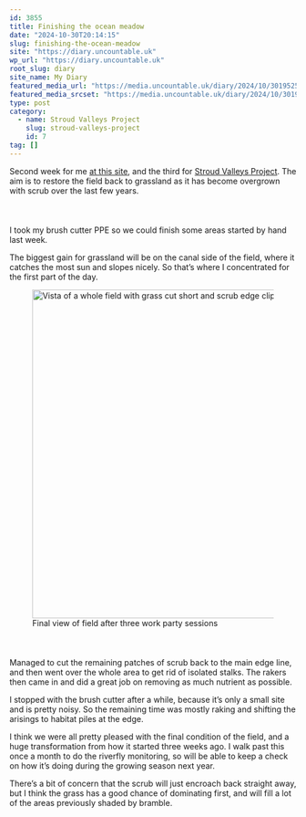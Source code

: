```yaml
---
id: 3855
title: Finishing the ocean meadow
date: "2024-10-30T20:14:15"
slug: finishing-the-ocean-meadow
site: "https://diary.uncountable.uk"
wp_url: "https://diary.uncountable.uk"
root_slug: diary
site_name: My Diary
featured_media_url: "https://media.uncountable.uk/diary/2024/10/30195256/IMG20241030140630.webp"
featured_media_srcset: "https://media.uncountable.uk/diary/2024/10/30195256/IMG20241030140630-300x169.webp 300w, https://media.uncountable.uk/diary/2024/10/30195256/IMG20241030140630-1024x576.webp 1024w, https://media.uncountable.uk/diary/2024/10/30195256/IMG20241030140630-150x150.webp 150w, https://media.uncountable.uk/diary/2024/10/30195256/IMG20241030140630-640x360.webp 640w, https://media.uncountable.uk/diary/2024/10/30195256/IMG20241030140630.webp 2000w"
type: post
category:
  - name: Stroud Valleys Project
    slug: stroud-valleys-project
    id: 7
tag: []
---
```



<p>Second week for me <a href="https://diary.uncountable.uk/2024/10/ocean-grassland-restoration/" data-type="post" data-id="3775">at this site</a>, and the third for <a href="https://www.stroudvalleysproject.org/">Stroud Valleys Project</a>.  The aim is to restore the field back to grassland as it has become overgrown with scrub over the last few years.  </p>


<style>.kb-row-layout-id3855_8f4638-4e > .kt-row-column-wrap{align-content:start;}:where(.kb-row-layout-id3855_8f4638-4e > .kt-row-column-wrap) > .wp-block-kadence-column{justify-content:start;}.kb-row-layout-id3855_8f4638-4e > .kt-row-column-wrap{column-gap:var(--global-kb-gap-md, 2rem);row-gap:var(--global-kb-gap-md, 2rem);padding-top:var(--global-kb-spacing-sm, 1.5rem);padding-bottom:var(--global-kb-spacing-sm, 1.5rem);grid-template-columns:repeat(2, minmax(0, 1fr));}.kb-row-layout-id3855_8f4638-4e > .kt-row-layout-overlay{opacity:0.30;}@media all and (max-width: 1024px){.kb-row-layout-id3855_8f4638-4e > .kt-row-column-wrap{grid-template-columns:repeat(2, minmax(0, 1fr));}}@media all and (max-width: 767px){.kb-row-layout-id3855_8f4638-4e > .kt-row-column-wrap{grid-template-columns:minmax(0, 1fr);}.kb-row-layout-id3855_8f4638-4e > .kt-row-column-wrap > .wp-block-kadence-column:nth-of-type(1){order:2;}.kb-row-layout-id3855_8f4638-4e > .kt-row-column-wrap > .wp-block-kadence-column:nth-of-type(2){order:1;}.kb-row-layout-id3855_8f4638-4e > .kt-row-column-wrap > .wp-block-kadence-column:nth-of-type(3){order:12;}.kb-row-layout-id3855_8f4638-4e > .kt-row-column-wrap > .wp-block-kadence-column:nth-of-type(4){order:11;}.kb-row-layout-id3855_8f4638-4e > .kt-row-column-wrap > .wp-block-kadence-column:nth-of-type(5){order:22;}.kb-row-layout-id3855_8f4638-4e > .kt-row-column-wrap > .wp-block-kadence-column:nth-of-type(6){order:21;}.kb-row-layout-id3855_8f4638-4e > .kt-row-column-wrap > .wp-block-kadence-column:nth-of-type(7){order:32;}.kb-row-layout-id3855_8f4638-4e > .kt-row-column-wrap > .wp-block-kadence-column:nth-of-type(8){order:31;}}</style><div class="kb-row-layout-wrap kb-row-layout-id3855_8f4638-4e alignnone wp-block-kadence-rowlayout"><div class="kt-row-column-wrap kt-has-2-columns kt-row-layout-equal kt-tab-layout-inherit kt-mobile-layout-row kt-row-valign-top">
<style>.kadence-column3855_a188e3-c2 > .kt-inside-inner-col,.kadence-column3855_a188e3-c2 > .kt-inside-inner-col:before{border-top-left-radius:0px;border-top-right-radius:0px;border-bottom-right-radius:0px;border-bottom-left-radius:0px;}.kadence-column3855_a188e3-c2 > .kt-inside-inner-col{column-gap:var(--global-kb-gap-sm, 1rem);}.kadence-column3855_a188e3-c2 > .kt-inside-inner-col{flex-direction:column;}.kadence-column3855_a188e3-c2 > .kt-inside-inner-col > .aligncenter{width:100%;}.kadence-column3855_a188e3-c2 > .kt-inside-inner-col:before{opacity:0.3;}.kadence-column3855_a188e3-c2{position:relative;}@media all and (max-width: 1024px){.kadence-column3855_a188e3-c2 > .kt-inside-inner-col{flex-direction:column;justify-content:center;}}@media all and (max-width: 767px){.kadence-column3855_a188e3-c2 > .kt-inside-inner-col{flex-direction:column;justify-content:center;}}</style>
<div class="wp-block-kadence-column kadence-column3855_a188e3-c2"><div class="kt-inside-inner-col">
<p>I took my brush cutter PPE so we could finish some areas started by hand last week.</p>



<p>The biggest gain for grassland will be on the canal side of the field, where it catches the most sun and slopes nicely.  So that&#8217;s where I concentrated for the first part of the day.</p>
</div></div>


<style>.kadence-column3855_bbae5d-c2 > .kt-inside-inner-col,.kadence-column3855_bbae5d-c2 > .kt-inside-inner-col:before{border-top-left-radius:0px;border-top-right-radius:0px;border-bottom-right-radius:0px;border-bottom-left-radius:0px;}.kadence-column3855_bbae5d-c2 > .kt-inside-inner-col{column-gap:var(--global-kb-gap-sm, 1rem);}.kadence-column3855_bbae5d-c2 > .kt-inside-inner-col{flex-direction:column;}.kadence-column3855_bbae5d-c2 > .kt-inside-inner-col > .aligncenter{width:100%;}.kadence-column3855_bbae5d-c2 > .kt-inside-inner-col:before{opacity:0.3;}.kadence-column3855_bbae5d-c2{position:relative;}@media all and (max-width: 1024px){.kadence-column3855_bbae5d-c2 > .kt-inside-inner-col{flex-direction:column;justify-content:center;}}@media all and (max-width: 767px){.kadence-column3855_bbae5d-c2 > .kt-inside-inner-col{flex-direction:column;justify-content:center;}}</style>
<div class="wp-block-kadence-column kadence-column3855_bbae5d-c2"><div class="kt-inside-inner-col">
<figure class="wp-block-image size-large"><img loading="lazy" decoding="async" width="1024" height="576" src="https://media.uncountable.uk/diary/2024/10/30195255/IMG20241030141620-1024x576.webp" alt="Vista of a whole field with grass cut short and scrub edge clipped back" class="wp-image-3852" srcset="https://media.uncountable.uk/diary/2024/10/30195255/IMG20241030141620-1024x576.webp 1024w, https://media.uncountable.uk/diary/2024/10/30195255/IMG20241030141620-300x169.webp 300w, https://media.uncountable.uk/diary/2024/10/30195255/IMG20241030141620-640x360.webp 640w, https://media.uncountable.uk/diary/2024/10/30195255/IMG20241030141620.webp 2000w" sizes="auto, (max-width: 1024px) 100vw, 1024px" /><figcaption class="wp-element-caption">Final view of field after three work party sessions</figcaption></figure>
</div></div>

</div></div>


<p>Managed to cut the remaining patches of scrub back to the main edge line, and then went over the whole area to get rid of isolated stalks.  The rakers then came in and did a great job on removing as much nutrient as possible.</p>



<p>I stopped with the brush cutter after a while, because it&#8217;s only a small site and is pretty noisy.  So the remaining time was mostly raking and shifting the arisings to habitat piles at the edge.</p>



<p>I think we were all pretty pleased with the final condition of the field, and a huge transformation from how it started three weeks ago.  I walk past this once a month to do the riverfly monitoring, so will be able to keep a check on how it&#8217;s doing during the growing season next year.</p>



<p>There&#8217;s a bit of concern that the scrub will just encroach back straight away, but I think the grass has a good chance of dominating first, and will fill a lot of the areas previously shaded by bramble.</p>
